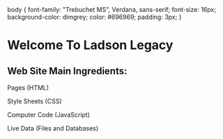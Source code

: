 
<html>

<head></head>
</head>

<body>
body {
    font-family: "Trebuchet MS", Verdana, sans-serif;
    font-size: 16px;
    background-color: dimgrey;
    color: #696969;
    padding: 3px;
}
  <h1>Welcome To Ladson Legacy</h1>
  <h2>Web Site Main Ingredients:</h2>

  <p>Pages (HTML)</p>
  <p>Style Sheets (CSS)</p>
  <p>Computer Code (JavaScript)</p>
  <p>Live Data (Files and Databases)</p>

</body>
</html>
